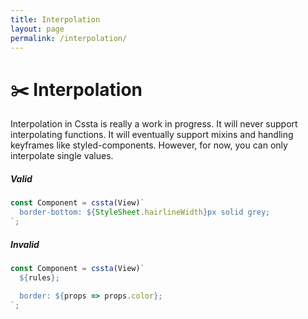 ```yaml
---
title: Interpolation
layout: page
permalink: /interpolation/
---
```


# ✂️ Interpolation

Interpolation in Cssta is really a work in progress. It will never support interpolating functions. It will eventually support mixins and handling keyframes like styled-components. However, for now, you can only interpolate single values.

##### Valid

```jsx
const Component = cssta(View)`
  border-bottom: ${StyleSheet.hairlineWidth}px solid grey;
`;
```

##### Invalid

```jsx
const Component = cssta(View)`
  ${rules};

  border: ${props => props.color};
`;
```
